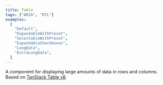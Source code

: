 ```yaml
---
title: Table
tags: ["ARIA", "RTL"]
examples:
  [
    "Default",
    "ExpandableWithPreset",
    "SelectableWithPreset",
    "ExpandableCheckboxes",
    "LongData",
    "ExtraLongData",
  ]
---
```


A component for displaying large amounts of data in rows and columns.
<br/>
Based on [TanStack Table v8](https://github.com/TanStack/table).
